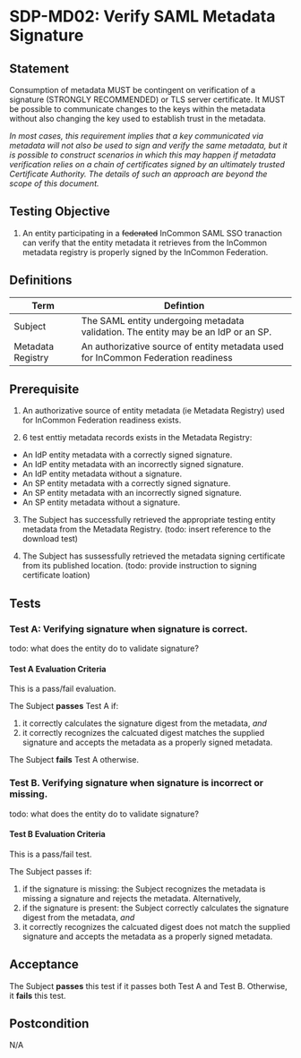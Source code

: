 # SDP-MD02: Verify SAML Metadata Signature

## Statement
Consumption of metadata MUST be contingent on verification of a signature (STRONGLY RECOMMENDED) or TLS server certificate. It MUST be possible to communicate changes to the keys within the metadata without also changing the key used to establish trust in the metadata.

_In most cases, this requirement implies that a key communicated via metadata will not also be used to sign and verify the same metadata, but it is possible to construct scenarios in which this may happen if metadata verification relies on a chain of certificates signed by an ultimately trusted Certificate Authority. The details of such an approach are beyond the scope of this document._

## Testing Objective
1. An entity participating in a ~~federated~~ InCommon SAML SSO tranaction can verify that the entity metadata it retrieves from the InCommon metadata registry is properly signed by the InCommon Federation.

## Definitions
| Term | Defintion |
| ------- | ---------------------------------------------- |
| Subject | The SAML entity undergoing metadata validation. The entity may be an IdP or an SP. |
| Metadata Registry | An authorizative source of entity metadata used for InCommon Federation readiness |


## Prerequisite

1. An authorizative source of entity metadata (ie Metadata Registry) used for InCommon Federation readiness exists.

2. 6 test enttiy metadata records exists in the Metadata Registry:
  * An IdP entity metadata with a correctly signed signature.
  * An IdP entity metadata with an incorrectly signed signature.
  * An IdP entity metadata without a signature. 
  * An SP entity metadata with a correctly signed signature.
  * An SP entity metadata with an incorrectly signed signature.
  * An SP entity metadata without a signature. 

3. The Subject has successfully retrieved the appropriate testing entity metadata from the Metadata Registry. (todo: insert reference to the download test)

2. The Subject has sussessfully retrieved the metadata signing certificate from its published location. (todo: provide instruction to signing certificate loation)

## Tests
### Test A: Verifying signature when signature is correct.

todo: what does the entity do to validate signature?

#### Test A Evaluation Criteria 

This is a pass/fail evaluation. 

The Subject **passes** Test A if: 
1. it correctly calculates the signature digest from the metadata, *and*
2. it correctly recognizes the calcuated digest matches the supplied signature and accepts the metadata as a properly signed metadata.

The Subject **fails** Test A otherwise.

### Test B. Verifying signature when signature is incorrect or missing.

todo: what does the entity do to validate signature?

#### Test B Evaluation Criteria 

This is a pass/fail test. 

The Subject passes if:

1. if the signature is missing: the Subject recognizes the metadata is missing a signature and rejects the metadata. Alternatively, 
2. if the signature is present: the Subject correctly calculates the signature digest from the metadata, *and*
3. it correctly recognizes the calcuated digest does not match the supplied signature and accepts the metadata as a properly signed metadata.

## Acceptance

The Subject **passes** this test if it passes both Test A and Test B. Otherwise, it **fails** this test.


## Postcondition

N/A






